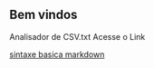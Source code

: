 ## Bem vindos
Analisador de CSV.txt
Acesse o Link

[sintaxe basica markdown](https://drfone.wondershare.com.br/android-transfer/import-csv-contacts-to-android.html) 
